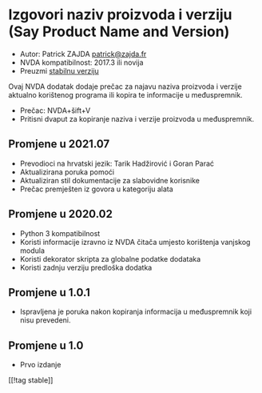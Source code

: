 # Izgovori naziv proizvoda i verziju (Say Product Name and Version) #

* Autor: Patrick ZAJDA <patrick@zajda.fr>
* NVDA kompatibilnost: 2017.3 ili novija
* Preuzmi [stabilnu verziju][1]

Ovaj NVDA dodatak dodaje prečac za najavu naziva proizvoda i verzije
aktualno korištenog programa ili kopira te informacije u međuspremnik.

* Prečac: NVDA+šift+V
* Pritisni dvaput za kopiranje naziva i verzije proizvoda u međuspremnik.

## Promjene u 2021.07 ##

* Prevodioci na hrvatski jezik: Tarik Hadžirović i Goran Parać
* Aktualizirana poruka pomoći
* Aktualiziran stil dokumentacije za slabovidne korisnike
* Prečac premješten iz govora u kategoriju alata

## Promjene u 2020.02 ##

* Python 3 kompatibilnost
* Koristi informacije izravno iz NVDA čitača umjesto korištenja vanjskog
  modula
* Koristi dekorator skripta za globalne podatke dodataka
* Koristi zadnju verziju predloška dodatka

## Promjene u 1.0.1 ##

* Ispravljena je poruka nakon kopiranja informacija u međuspremnik koji nisu
  prevedeni.

## Promjene u 1.0 ##

* Prvo izdanje

[[!tag stable]]

[1]: https://addons.nvda-project.org/files/get.php?file=spnav
